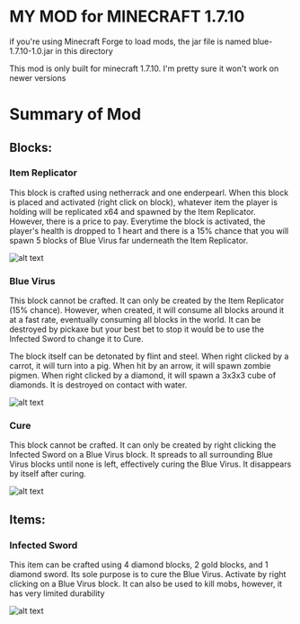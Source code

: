 # MY MOD for MINECRAFT 1.7.10

if you're using Minecraft Forge to load mods, the jar file is named blue-1.7.10-1.0.jar in this directory

This mod is only built for minecraft 1.7.10. I'm pretty sure it won't work on newer versions

# Summary of Mod

## Blocks:

### Item Replicator

This block is crafted using netherrack and one enderpearl. When this block is placed and activated (right click on block), whatever item the player is holding will be replicated x64 and spawned by the Item Replicator. However, there is a price to pay. Everytime the block is activated, the player's health is dropped to 1 heart and there is a 15% chance that you will spawn 5 blocks of Blue Virus far underneath the Item Replicator.

![alt text](https://github.com/wuweiweuwu/minecraft-virus-mod/blob/master/eclipse/screenshots/replicatorrecipe.png "Item Replicator")

### Blue Virus

This block cannot be crafted. It can only be created by the Item Replicator (15% chance). However, when created, it will consume all blocks around it at a fast rate, eventually consuming all blocks in the world. It can be destroyed by pickaxe but your best bet to stop it would be to use the Infected Sword to change it to Cure.

The block itself can be detonated by flint and steel. When right clicked by a carrot, it will turn into a pig. When hit by an arrow, it will spawn zombie pigmen. When right clicked by a diamond, it will spawn a 3x3x3 cube of diamonds. It is destroyed on contact with water.

![alt text](https://github.com/wuweiweuwu/minecraft-virus-mod/blob/master/eclipse/screenshots/virusspread.png "Blue Virus")

### Cure

This block cannot be crafted. It can only be created by right clicking the Infected Sword on a Blue Virus block. It spreads to all surrounding Blue Virus blocks until none is left, effectively curing the Blue Virus. It disappears by itself after curing.

![alt text](https://github.com/wuweiweuwu/minecraft-virus-mod/blob/master/eclipse/screenshots/curing.png "Cure")

## Items:

### Infected Sword

This item can be crafted using 4 diamond blocks, 2 gold blocks, and 1 diamond sword. Its sole purpose is to cure the Blue Virus. Activate by right clicking on a Blue Virus block. It can also be used to kill mobs, however, it has very limited durability

![alt text](https://github.com/wuweiweuwu/minecraft-virus-mod/blob/master/eclipse/screenshots/swordrecipe.png "Infected Sword")
